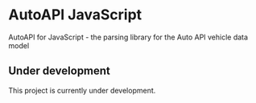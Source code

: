 # AutoAPI JavaScript

AutoAPI for JavaScript - the parsing library for the Auto API vehicle data model

## Under development

This project is currently under development.
